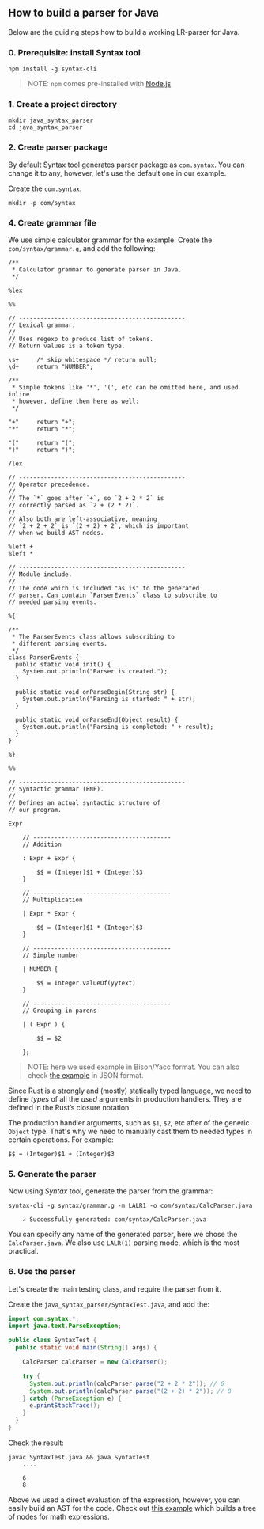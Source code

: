 ## How to build a parser for Java

Below are the guiding steps how to build a working LR-parser for Java.

### 0. Prerequisite: install Syntax tool

```
npm install -g syntax-cli
```

> NOTE: `npm` comes pre-installed with [Node.js](https://nodejs.org/en/)

### 1. Create a project directory

```
mkdir java_syntax_parser
cd java_syntax_parser
```

### 2. Create parser package

By default Syntax tool generates parser package as `com.syntax`. You can change it to any, however, let's use the default one in our example.

Create the `com.syntax`:

```
mkdir -p com/syntax
```

### 4. Create grammar file

We use simple calculator grammar for the example. Create the `com/syntax/grammar.g`, and add the following:

```
/**
 * Calculator grammar to generate parser in Java.
 */

%lex

%%

// -----------------------------------------------
// Lexical grammar.
//
// Uses regexp to produce list of tokens.
// Return values is a token type.

\s+     /* skip whitespace */ return null;
\d+     return "NUMBER";

/**
 * Simple tokens like '*', '(', etc can be omitted here, and used inline
 * however, define them here as well:
 */

"+"     return "+";
"*"     return "*";

"("     return "(";
")"     return ")";

/lex

// -----------------------------------------------
// Operator precedence.
//
// The `*` goes after `+`, so `2 + 2 * 2` is
// correctly parsed as `2 + (2 * 2)`.
//
// Also both are left-associative, meaning
// `2 + 2 + 2` is `(2 + 2) + 2`, which is important
// when we build AST nodes.

%left +
%left *

// -----------------------------------------------
// Module include.
//
// The code which is included "as is" to the generated
// parser. Can contain `ParserEvents` class to subscribe to
// needed parsing events.

%{

/**
 * The ParserEvents class allows subscribing to
 * different parsing events.
 */
class ParserEvents {
  public static void init() {
    System.out.println("Parser is created.");
  }

  public static void onParseBegin(String str) {
    System.out.println("Parsing is started: " + str);
  }

  public static void onParseEnd(Object result) {
    System.out.println("Parsing is completed: " + result);
  }
}

%}

%%

// -----------------------------------------------
// Syntactic grammar (BNF).
//
// Defines an actual syntactic structure of
// our program.

Expr

    // ---------------------------------------
    // Addition

    : Expr + Expr {

        $$ = (Integer)$1 + (Integer)$3
    }

    // ---------------------------------------
    // Multiplication

    | Expr * Expr {

        $$ = (Integer)$1 * (Integer)$3
    }

    // ---------------------------------------
    // Simple number

    | NUMBER {

        $$ = Integer.valueOf(yytext)
    }

    // ---------------------------------------
    // Grouping in parens

    | ( Expr ) {

        $$ = $2

    };
```

> NOTE: here we used example in Bison/Yacc format. You can also check [the example](https://github.com/DmitrySoshnikov/syntax/blob/master/examples/calc.java.g) in JSON format.

Since Rust is a strongly and (mostly) statically typed language, we need to define _types_ of all the _used_ arguments in production handlers. They are defined in the Rust’s closure notation.

The production handler arguments, such as `$1`, `$2`, etc after of the generic `Object` type. That's why we need to manually cast them to needed types in certain operations. For example:

```
$$ = (Integer)$1 + (Integer)$3
```

### 5. Generate the parser

Now using _Syntax_ tool, generate the parser from the grammar:

```
syntax-cli -g syntax/grammar.g -m LALR1 -o com/syntax/CalcParser.java

    ✓ Successfully generated: com/syntax/CalcParser.java
```

You can specify any name of the generated parser, here we chose the `CalcParser.java`. We also use `LALR(1)` parsing mode, which is the most practical.

### 6. Use the parser

Let's create the main testing class, and require the parser from it.

Create the `java_syntax_parser/SyntaxTest.java`, and add the:


```java
import com.syntax.*;
import java.text.ParseException;

public class SyntaxTest {
  public static void main(String[] args) {

    CalcParser calcParser = new CalcParser();

    try {
      System.out.println(calcParser.parse("2 + 2 * 2")); // 6
      System.out.println(calcParser.parse("(2 + 2) * 2")); // 8
    } catch (ParseException e) {
      e.printStackTrace();
    }
  }
}
```

Check the result:

```
javac SyntaxTest.java && java SyntaxTest
    ....

    6
    8
```

Above we used a direct evaluation of the expression, however, you can easily build an AST for the code. Check out [this example](https://github.com/DmitrySoshnikov/syntax/blob/master/examples/calc-ast-java.bnf) which builds a tree of nodes for math expressions.